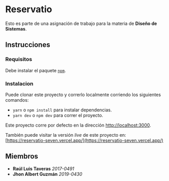 # Reservatio

Esto es parte de una asignación de trabajo para la materia de **Diseño de Sistemas**.

## Instrucciones

### Requisitos

Debe instalar el paquete [`npm`](https://nodejs.org/en/).

### Instalacion

Puede clonar este proyecto y correrlo localmente corriendo los siguientes comandos:

- `yarn` o `npm install` para instalar dependencias.
- `yarn dev` o `npm dev` para correr el proyecto.

Este proyecto corre por defecto en la dirección [http://localhost:3000](http://localhost:3000).

También puede visitar la versión _live_ de este proyecto en: [https://reservatio-seven.vercel.app/](https://reservatio-seven.vercel.app/)

## Miembros

- **Raúl Luis Taveras** _2017-0491_
- **Jhon Albert Guzmán** _2019-0430_
